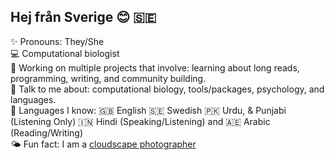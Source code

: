## Hej från Sverige 😊 🇸🇪

✨ Pronouns: They/She <br>
💻 Computational biologist <br>
🤝 Working on multiple projects that involve: learning about long reads, programming, writing, and community building. <br>
💬 Talk to me about: computational biology, tools/packages, psychology, and languages. <br>
🌸 Languages I know: 🇬🇧 English 🇸🇪 Swedish 🇵🇰 Urdu, & Punjabi (Listening Only) 🇮🇳 Hindi (Speaking/Listening) and 🇦🇪 Arabic (Reading/Writing) <br>
🌤 Fun fact: I am a [cloudscape photographer](https://www.flickr.com/photos/nazeefafatima/albums/72157630074604590)
